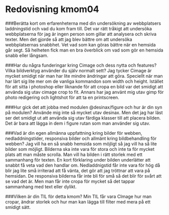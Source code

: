 Redovisning kmom04
=========================

###Berätta kort om erfarenheterna med din undersökning av webbplatsers laddningstid och vad du kom fram till.
Det var rätt tråkigt att undersöka webbplatserna för jag är ingen person som gillar att analysera och skriva texter. Men det gjorde så att jag blev bättre om att undersöka webbplatsernas snabbhet. Vet vad som kan göras bättre när en hemsida går segt. Så helheten fick man en bra överblick om vad som gör en hemsida snabb eller långsam.

###Har du några funderingar kring Cimage och dess nytta och features? Vilka bildverktyg använder du själv normalt sett?
Jag tycker Cimage är mycket smidigt när man har lite mindre ändringar att göra. Speciellt när man har lärt sig lite mer om de vanliga kommandon som width och height. Istället för att sitta i photoshop eller liknande för att cropa en bild var det smidigt att använda sig utav cimage crop to fit. Annars har jag använt mig utav gimp för photo redigering och lightshot för att ta en printscreen.

###Hur gick det att jobba med modulen @desinax/figure och hur är din syn på modulen?
Använde mig inte så mycket utav desinax. Men det jag har läst ser det smidigt ut att använda sig utav färdiga klasser till att placera bilden. Det är bara att lägga in dem i figure rutan som man använder sig utav. 

###Vad är din egen allmänna uppfattning kring bilder för webben, nedladdningstider, responsiva bilder och allmänt kring bildbehandling för webben?
Jag vill ha en så snabb hemsida som möjligt så jag vill ha så lite bilder som möjligt. Bilderna ska inte vara för stora och inte ta för mycket plats att man måste scrolla. Man vill ha bilden i rätt storlek med ett sammanhang för texten. En kort förklaring under bilden underlätter att snabbt få veta vad den handlar om. Nedladdnigstid får inte vara för hög då blir jag lite små irriterad att få vänta, det gör att jag tröttnar att vara på hemsidan. De responsiva bilderna får inte bli för små så det blir för svårt att se vad det är. Men man får inte cropa för mycket så det tappar sammanhang med text eller dylikt.

###Vilken är din TIL för detta kmom?
Min TIL får vara CImage hur man cropar, ändrar storlek och hur man kan lägga till filter med mera på ett smidigt sätt. 